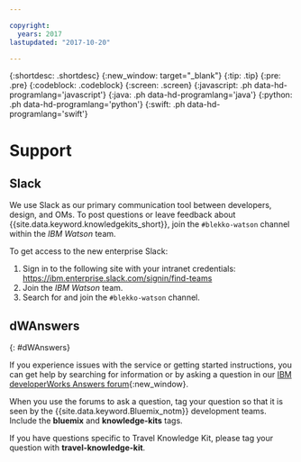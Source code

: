 ```yaml
---

copyright:
  years: 2017
lastupdated: "2017-10-20"

---
```


{:shortdesc: .shortdesc}
{:new_window: target="_blank"}
{:tip: .tip}
{:pre: .pre}
{:codeblock: .codeblock}
{:screen: .screen}
{:javascript: .ph data-hd-programlang='javascript'}
{:java: .ph data-hd-programlang='java'}
{:python: .ph data-hd-programlang='python'}
{:swift: .ph data-hd-programlang='swift'}

# Support

## Slack
We use Slack as our primary communication tool between developers, design, and OMs. To post questions or leave feedback about {{site.data.keyword.knowledgekits_short}}, join the `#blekko-watson` channel within the *IBM Watson* team. 

To get access to the new enterprise Slack:

1. Sign in to the following site with your intranet credentials:  https://ibm.enterprise.slack.com/signin/find-teams
2. Join the *IBM Watson* team.
3. Search for and join the `#blekko-watson` channel.


## dWAnswers
{: #dWAnswers}

If you experience issues with the service or getting started instructions, you can get help by searching for information or by asking a question in our [IBM developerWorks Answers forum](https://developer.ibm.com/answers/topics/travel-knowledge-kit/?smartspace=bluemix){:new_window}. 

When you use the forums to ask a question, tag your question so that it is seen by the {{site.data.keyword.Bluemix_notm}} development teams. Include the **bluemix** and **knowledge-kits** tags.

If you have questions specific to Travel Knowledge Kit, please tag your question with **travel-knowledge-kit**.
